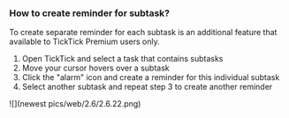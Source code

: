### How to create reminder for subtask?

To create separate reminder for each subtask is an additional feature that available to TickTick Premium users only.

1. Open TickTick and select a task that contains subtasks
2. Move your cursor hovers over a subtask
3. Click the "alarm" icon and create a reminder for this individual subtask
4. Select another subtask and repeat step 3 to create another reminder



![](newest pics/web/2.6/2.6.22.png)